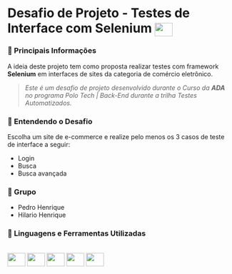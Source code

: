 # Desafio de Projeto - Testes de Interface com Selenium <img align="center" height="30" width="40" src="https://ada-site-frontend.s3.sa-east-1.amazonaws.com/home/header-logo.svg" />

### 💠 Principais Informações

A ideia deste projeto tem como proposta realizar testes com framework **Selenium** em interfaces de sites da categoria de comércio eletrônico.

> _Este é um desafio de projeto desenvolvido durante o Curso da **ADA** no programa Polo Tech | Back-End durante a trilha Testes Automatizados._

### 💠 Entendendo o Desafio
Escolha um site de e-commerce e realize pelo menos os 3 casos de teste de interface a seguir:

* Login
* Busca
* Busca avançada

### 💠 Grupo
- Pedro Henrique
- Hilario Henrique

### 💠 Linguagens e Ferramentas Utilizadas
<div style="display: inline_block"><br>
  <img align="center" height="30" width="40" src="https://cdn.jsdelivr.net/gh/devicons/devicon/icons/vscode/vscode-original.svg" />
  <img align="center" height="30" width="40" src="https://cdn.jsdelivr.net/gh/devicons/devicon/icons/git/git-original.svg" />
  <img align="center" height="30" width="40" src="https://cdn.jsdelivr.net/gh/devicons/devicon/icons/java/java-original-wordmark.svg" />
  <img align="center" height="30" width="40" src="https://cdn.jsdelivr.net/gh/devicons/devicon/icons/spring/spring-original-wordmark.svg" />
  <img align="center" height="30" width="40" src="https://cdn.jsdelivr.net/gh/devicons/devicon/icons/selenium/selenium-original.svg" />
</div>